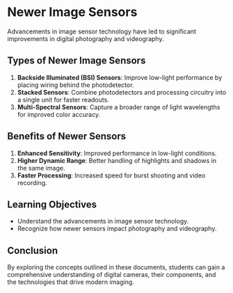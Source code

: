 # Newer Image Sensors

Advancements in image sensor technology have led to significant improvements in digital photography and videography.

## Types of Newer Image Sensors

1. **Backside Illuminated (BSI) Sensors**: Improve low-light performance by placing wiring behind the photodetector.
2. **Stacked Sensors**: Combine photodetectors and processing circuitry into a single unit for faster readouts.
3. **Multi-Spectral Sensors**: Capture a broader range of light wavelengths for improved color accuracy.

## Benefits of Newer Sensors

1. **Enhanced Sensitivity**: Improved performance in low-light conditions.
2. **Higher Dynamic Range**: Better handling of highlights and shadows in the same image.
3. **Faster Processing**: Increased speed for burst shooting and video recording.

## Learning Objectives

- Understand the advancements in image sensor technology.
- Recognize how newer sensors impact photography and videography.

## Conclusion

By exploring the concepts outlined in these documents, students can gain a comprehensive understanding of digital cameras, their components, and the technologies that drive modern imaging.
